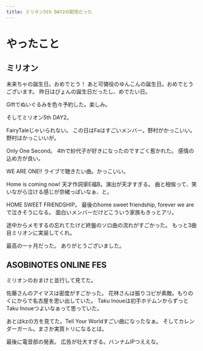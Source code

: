 ```yaml
---
title: ミリオン5th DAY2の配信だった
---
```


# やったこと

## ミリオン

未来ちゃの誕生日。おめでとう！
あと可憐役のゆんこんの誕生日。おめでとうございます。
昨日はぴょんの誕生日だったし、めでたい日。

Giftでぬいぐるみを色々予約した。楽しみ。

そしてミリオン5th DAY2。

FairyTaleじゃいられない。
この日はFaはすごいメンバー。野村がかっこいい。野村はかっこいいが。

Only One Second。
4thで紗代子が好きになったのですごく惹かれた。
感情の込め方が良い。

WE ARE ONE!!
ライブで聴きたい曲。かっこいい。

Home is coming now!
天才作詞家E福B。演出が天才すぎる。
曲と相俟って、笑いながら泣ける感じが奈緒っぽいなぁ、と。

HOME SWEET FRIENDSHIP。
最後のhome sweet friendship, forever we areで泣きそうになる。
面白いメンバーだけどこういう家族もきっとアリ。

途中からメモするの忘れてたけど終盤のソロ曲の流れがすごかった。
もっと3曲目ミリオンに実装してくれ。

最高の一ヶ月だった。
ありがとうございました。

## ASOBINOTES ONLINE FES

ミリオンのおまけと並行して見てた。

佐藤さんのアイマスは密度がすごかった。
花林さんは振りコピが素敵。もりのくにからで名古屋を思い出していた。
Taku Inoueは初手ホテムンからずっとTaku Inoueつよいなぁって思っていた。

あとはkzの方を見てた。Tell Your Worldすごい曲になったなぁ。
そしてカレンダーガール。まさか実質トリになるとは。

最後に電音部の発表。
広告が壮大すぎる。バンナムIPつええな。

